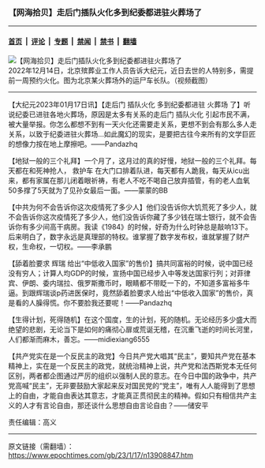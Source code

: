 ### 【网海拾贝】走后门插队火化多到纪委都进驻火葬场了

---

#### [首页](../../../..?n13908847) &nbsp;|&nbsp; [评论](../../../../../epoch-comment?n13908847) &nbsp;|&nbsp; [专题](../../../../../epoch-special?n13908847) &nbsp;|&nbsp; [禁闻](../../../../../epoch-news?n13908847) &nbsp;|&nbsp; [禁书](../../../../../books?n13908847) &nbsp;|&nbsp; [翻墙](https://github.com/gfw-breaker/nogfw/blob/master/README.md?n13908847)


<div><img alt="【网海拾贝】走后门插队火化多到纪委都进驻火葬场了" class="attachment-djy_600_400 size-djy_600_400 wp-post-image" src="https://i.epochtimes.com/assets/uploads/2022/12/id13885029-2022-12-14_185145-600x400.jpg"/>
<div class="caption">
 2022年12月14日，北京殡葬业工作人员告诉大纪元，近日去世的人特别多，需提前一周预约火化。图为北京某火葬场外的运尸车长队。（视频截图）
</div></div><hr/><div class="post_content" id="artbody" itemprop="articleBody">
 <!-- article content begin -->
 <p>
  【大纪元2023年01月17日讯】【走后门
  <ok href="https://www.epochtimes.com/gb/tag/%E6%8F%92%E9%98%9F%E7%81%AB%E5%8C%96.html">
   插队火化
  </ok>
  多到纪委都进驻
  <ok href="https://www.epochtimes.com/gb/tag/%E7%81%AB%E8%91%AC%E5%9C%BA.html">
   火葬场
  </ok>
  了】听说纪委已进驻各地火葬场，原因是太多有关系的走后门
  <ok href="https://www.epochtimes.com/gb/tag/%E6%8F%92%E9%98%9F%E7%81%AB%E5%8C%96.html">
   插队火化
  </ok>
  引起市民不满，被大量举报。你怎么都想不到有一天火化还需要走关系，更想不到会有那么多人走关系，以致于纪委进驻火葬场…如此魔幻的现实，是要把古往今来所有的文学巨匠的想像力按在地上摩擦吧。——Pandazhq
 </p>
 <p>
  【地狱一般的三个礼拜】一个月了，这月过的真的好慢，地狱一般的三个礼拜。每天都在和死神抢人，
  <ok href="https://www.epochtimes.com/gb/tag/%E6%95%91%E6%8A%A4%E8%BD%A6.html">
   救护车
  </ok>
  在大门口排着队进，每天都有人跪我，每天从icu出来，都有家属在那儿闭着眼祈祷，有老人不吃不喝自己放弃插管，有的老人血氧50多撑了5天就为了见孙女最后一面。——蒙蒙的BB
 </p>
 <p>
  【中共为何不会告诉你这次疫情死了多少人】他们没告诉你大饥荒死了多少人，就不会告诉你这次疫情死了多少人，他们没告诉你藏了多少钱在瑞士银行，就不会告诉你有多少间高干病房。我读《1984》的时候，好奇为什么时钟总是敲响13下。后来明白了，数字永远是真理部的特权。谁掌握了数字发布权，谁就掌握了财产权，生命权，一切权。——李承鹏
 </p>
 <p>
  【舔着脸要求
  <ok href="https://www.epochtimes.com/gb/tag/%E8%BE%89%E7%91%9E.html">
   辉瑞
  </ok>
  给出“中低收入国家”的售价】搞共同富裕的时候，说中国已经没有穷人；计算人均GDP的时候，宣扬中国已经步入中等发达国家行列；对菲律宾、伊朗、委内瑞拉、俄罗斯撒币时，眼睛都不带眨一下的，不知道多富裕多牛逼。到跟辉瑞谈p药进医保时，竟然舔着脸要求人给出“中低收入国家”的售价，真是看的人臊得慌。你不要脸我还要呢！——Pandazhq
 </p>
 <p>
  【生得计划，死得随机】在这个国度，生的计划，死的随机。无论经历多少盛大而绝望的悲剧，无论当下是如何的痛彻心扉或荒诞无稽，在沉重飞逝的时间长河里，人们都渐而麻木，善忘。——midiexiang6555
 </p>
 <p>
  【共产党实在是一个反民主的政党】今日共产党大唱其“民主”，要知共产党在基本精神上，实在是一个反民主的政党，就统治精神上说，共产党和法西斯党本无任何区别，两者都企图通过严厉的组织以强制人民的意志。在今日中国的政争中，共产党高喊“民主”，无非要鼓励大家起来反对国民党的“党主”，唯有人人能得到了思想上的自由，才能自由表达其意志，才能真正贯彻民主的精神。假如只有相信共产主义的人才有言论自由，那还谈什么思想自由言论自由？——储安平
 </p>
 <p>
  责任编辑：高义
 </p>
 <!-- article content end -->
 <div id="below_article_ad">
 </div>
</div>


---

原文链接（需翻墙）：https://www.epochtimes.com/gb/23/1/17/n13908847.htm